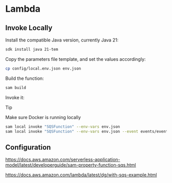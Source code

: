 # Lambda

## Invoke Locally

Install the compatible Java version, currently Java 21:

```sh
sdk install java 21-tem
```

Copy the parameters file template, and set the values accordingly:

```sh
cp config/local.env.json env.json
```

Build the function:

```bash
sam build
```

Invoke it:

> [!TIP]
> Make sure Docker is running locally

```sh
sam local invoke "SQSFunction" --env-vars env.json
sam local invoke "SQSFunction" --env-vars env.json --event events/event.json
```

## Configuration

https://docs.aws.amazon.com/serverless-application-model/latest/developerguide/sam-property-function-sqs.html

https://docs.aws.amazon.com/lambda/latest/dg/with-sqs-example.html
